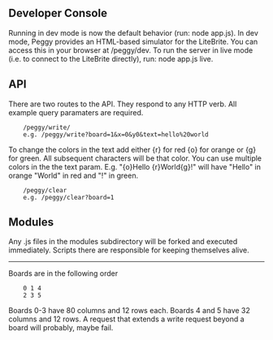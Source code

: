 Developer Console
---------------
Running in dev mode is now the default behavior (run: node app.js). In dev mode, Peggy provides an HTML-based simulator for the LiteBrite. You can access this in your browser at /peggy/dev. To run the server in live mode (i.e. to connect to the LiteBrite directly), run: node app.js live.

API
---------------
There are two routes to the API. They respond to any HTTP verb. All example query paramaters are required.
```
	/peggy/write/
	e.g. /peggy/write?board=1&x=0&y0&text=hello%20world
```
To change the colors in the text add either {r} for red {o} for orange or {g} for green. All subsequent characters will be that color. You can use multiple colors in the the text param. E.g. "{o}Hello {r}World{g}!" will have "Hello" in orange "World" in red and "!" in green.

```
	/peggy/clear
	e.g. /peggy/clear?board=1
```

Modules 
---------------
Any .js files in the modules subdirectory will be forked and executed immediately. Scripts there are responsible for keeping themselves alive.

----------------
Boards are in the following order 
```
	0 1 4
	2 3 5
```
Boards 0-3 have 80 columns and 12 rows each.
Boards 4 and 5 have 32 columns and 12 rows.
A request that extends a write request beyond a board will probably, maybe fail.
